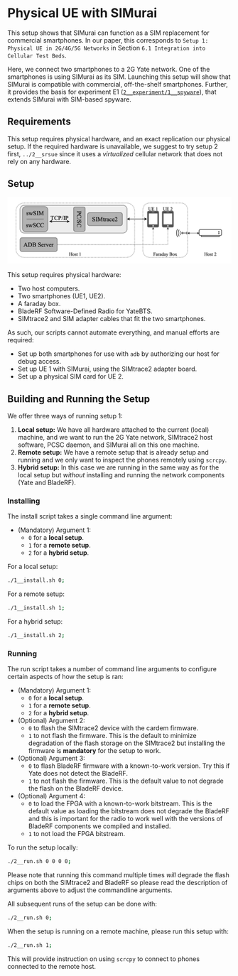 # Physical UE with SIMurai

This setup shows that SIMurai can function as a SIM replacement for commercial smartphones. In our paper, this corresponds to `Setup 1: Physical UE in 2G/4G/5G Networks` in Section `6.1 Integration into Cellular Test Beds`.

Here, we connect two smartphones to a 2G Yate network. One of the smartphones is using SIMurai as its SIM. Launching this setup will show that SIMurai is compatible with commercial, off-the-shelf smartphones. Further, it provides the basis for experiment E1 ([`2__experiment/1__spyware`](../../2__experiment/1__spyware/README.md)), that extends SIMurai with SIM-based spyware.

## Requirements

This setup requires physical hardware, and an exact replication our physical setup. If the required hardware is unavailable, we suggest to try setup 2 first, `../2__srsue` since it uses a *virtualized* cellular network that does not rely on any hardware.

## Setup

![alt text](./setup.png)

This setup requires physical hardware:
- Two host computers.
- Two smartphones (UE1, UE2).
- A faraday box.
- BladeRF Software-Defined Radio for YateBTS.
- SIMtrace2 and SIM adapter cables that fit the two smartphones.

As such, our scripts cannot automate everything, and manual efforts are required:
- Set up both smartphones for use with `adb` by authorizing our host for debug access.
- Set up UE 1 with SIMurai, using the SIMtrace2 adapter board.
- Set up a physical SIM card for UE 2.

## Building and Running the Setup

We offer three ways of running setup 1:
1. **Local setup:** We have all hardware attached to the current (local) machine, and we want to run the 2G Yate network, SIMtrace2 host software, PCSC daemon, and SIMurai all on this one machine.
2. **Remote setup:** We have a remote setup that is already setup and running and we only want to inspect the phones remotely using `scrcpy`.
3. **Hybrid setup:** In this case we are running in the same way as for the local setup but *without* installing and running the network components (Yate and BladeRF).

### Installing
The install script takes a single command line argument:
- (Mandatory) Argument 1:
  - `0` for a **local setup**.
  - `1` for a **remote setup**.
  - `2` for a **hybrid setup**.

For a local setup:
```bash
./1__install.sh 0;
```

For a remote setup:
```bash
./1__install.sh 1;
```

For a hybrid setup:
```bash
./1__install.sh 2;
```

### Running

The run script takes a number of command line arguments to configure certain aspects of how the setup is ran:
- (Mandatory) Argument 1:
  - `0` for a **local setup**.
  - `1` for a **remote setup**.
  - `2` for a **hybrid setup**.
- (Optional) Argument 2:
  - `0` to flash the SIMtrace2 device with the cardem firmware.
  - `1` to not flash the firmware. This is the default to minimize degradation of the flash storage on the SIMtrace2 but installing the firmware is **mandatory** for the setup to work.
- (Optional) Argument 3:
  - `0` to flash BladeRF firmware with a known-to-work version. Try this if Yate does not detect the BladeRF.
  - `1` to not flash the firmware. This is the default value to not degrade the flash on the BladeRF device.
- (Optional) Argument 4:
  - `0` to load the FPGA with a known-to-work bitstream. This is the default value as loading the bitstream does not degrade the BladeRF and this is important for the radio to work well with the versions of BladeRF components we compiled and installed.
  - `1` to not load the FPGA bitstream.

To run the setup locally:
```bash
./2__run.sh 0 0 0 0;
```
Please note that running this command multiple times *will* degrade the flash chips on both the SIMtrace2 and BladeRF so please read the description of arguments above to adjust the commandline arguments.

All subsequent runs of the setup can be done with:
```bash
./2__run.sh 0;
```

When the setup is running on a remote machine, please run this setup with:
```bash
./2__run.sh 1;
```
This will provide instruction on using `scrcpy` to connect to phones connected to the remote host.
